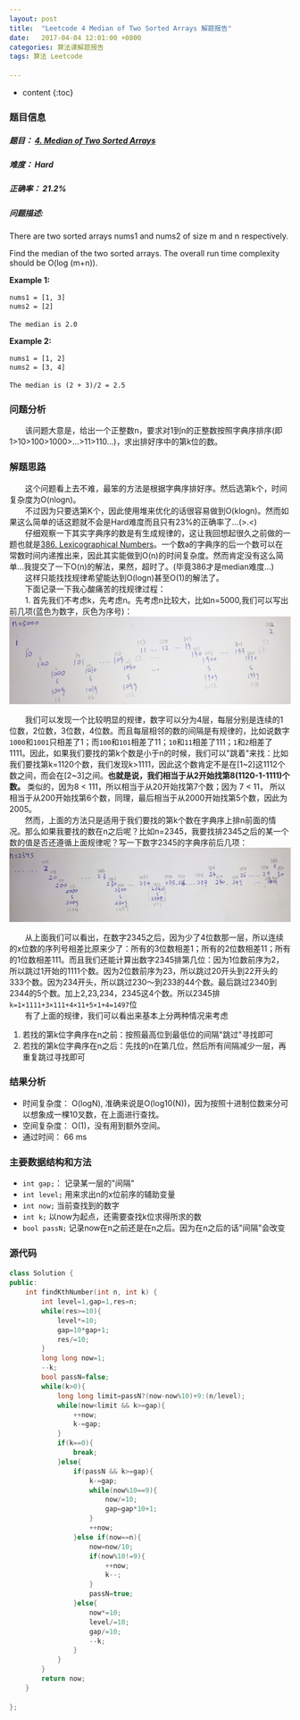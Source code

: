 ```yaml
---
layout: post
title:  "Leetcode 4 Median of Two Sorted Arrays 解题报告"
date:   2017-04-04 12:01:00 +0800
categories: 算法课解题报告
tags: 算法 Leetcode

---
```


* content
{:toc}

### 题目信息

##### 题目： [4. Median of Two Sorted Arrays](https://leetcode.com/problems/median-of-two-sorted-arrays/#/description)  

##### 难度： Hard  

##### 正确率： 21.2%

##### 问题描述:  

There are two sorted arrays nums1 and nums2 of size m and n respectively.

Find the median of the two sorted arrays. The overall run time complexity should be O(log (m+n)).

**Example 1:**  
```
nums1 = [1, 3]
nums2 = [2]

The median is 2.0
```  
**Example 2:**  
```
nums1 = [1, 2]
nums2 = [3, 4]

The median is (2 + 3)/2 = 2.5
```

### 问题分析
　　该问题大意是，给出一个正整数n，要求对1到n的正整数按照字典序排序(即 1>10>100>1000>...>11>110...)，求出排好序中的第k位的数。  
  
### 解题思路
　　这个问题看上去不难，最笨的方法是根据字典序排好序。然后选第k个，时间复杂度为O(nlogn)。  
　　不过因为只要选第K个，因此使用堆来优化的话很容易做到O(klogn)。然而如果这么简单的话这题就不会是Hard难度而且只有23%的正确率了...(>.<)  
　　仔细观察一下其实字典序的数是有生成规律的，这让我回想起很久之前做的一题也就是[386. Lexicographical Numbers]()。一个数a的字典序的后一个数可以在常数时间内递推出来，因此其实能做到O(n)的时间复杂度。然而肯定没有这么简单...我提交了一下O(n)的解法，果然，超时了。(毕竟386才是median难度...)  
　　这样只能找找规律希望能达到O(logn)甚至O(1)的解法了。  
　　下面记录一下我心酸痛苦的找规律过程：  
　　1. 首先我们不考虑k，先考虑n。先考虑n比较大，比如n=5000,我们可以写出前几项(蓝色为数字，灰色为序号)：    
<img src="/images/analysis.jpg" style="text-align: center;clear: both;display: block;margin: auto; max-width: 100%; max-height: 100%;">  
　　我们可以发现一个比较明显的规律，数字可以分为4层，每层分别是连续的1位数，2位数，3位数，4位数。而且每层相邻的数的间隔是有规律的，比如说数字`1000`和`1001`只相差了1；而`100`和`101`相差了11；`10`和`11`相差了111；`1`和`2`相差了1111。因此，如果我们要找的第k个数是小于n的时候，我们可以"跳着"来找：比如我们要找第k=1120个数，我们发现k>1111，因此这个数肯定不是在[1\~2]这1112个数之间，而会在[2\~3]之间。**也就是说，我们相当于从2开始找第8(1120-1-1111)个数。** 类似的，因为8 < 111，所以相当于从20开始找第7个数；因为 7 < 11， 所以相当于从200开始找第6个数，同理，最后相当于从2000开始找第5个数，因此为2005。  
　　然而，上面的方法只是适用于我们要找的第k个数在字典序上排n前面的情况。那么如果我要找的数在n之后呢？比如n=2345，我要找排2345之后的某一个数的值是否还遵循上面规律呢？写一下数字2345的字典序前后几项：  
<img src="/images/analysis2.jpg" style="text-align: center;clear: both;display: block;margin: auto;max-width: 100%; max-height: 100%;">  
　　从上面我们可以看出，在数字2345之后，因为少了4位数那一层，所以连续的x位数的序列号相差比原来少了：所有的3位数相差1；所有的2位数相差11；所有的1位数相差111。而且我们还能计算出数字2345排第几位：因为1位数前序为2，所以跳过1开始的1111个数。因为2位数前序为23，所以跳过20开头到22开头的333个数。因为234开头，所以跳过230～到233的44个数。最后跳过2340到2344的5个数。加上2,23,234，2345这4个数。所以2345排`k=1×1111+3×111+4×11+5×1+4=1497`位  
　　有了上面的规律，我们可以看出来基本上分两种情况来考虑  
1. 若找的第k位字典序在n之前：按照最高位到最低位的间隔"跳过"寻找即可
2. 若找的第k位字典序在n之后：先找的n在第几位，然后所有间隔减少一层，再重复跳过寻找即可
　　
### 结果分析

- 时间复杂度： O(logN), 准确来说是O(log10(N))，因为按照十进制位数来分可以想象成一棵10叉数，在上面进行查找。
- 空间复杂度： O(1)，没有用到额外空间。
- 通过时间： 66 ms

### 主要数据结构和方法

- `int gap;`： 记录某一层的"间隔"
- `int level;` 用来求出n的x位前序的辅助变量
- `int now;` 当前查找到的数字
- `int k;` 以now为起点，还需要查找k位求得所求的数
- `bool passN;` 记录now在n之前还是在n之后。因为在n之后的话"间隔"会改变

### 源代码

```cpp
class Solution {
public:
    int findKthNumber(int n, int k) {
        int level=1,gap=1,res=n;
        while(res>=10){
            level*=10;
            gap=10*gap+1;
            res/=10;
        }
        long long now=1;
        --k;
        bool passN=false;
        while(k>0){
            long long limit=passN?(now-now%10)+9:(n/level);
            while(now<limit && k>=gap){
                ++now;
                k-=gap;
            }
            if(k==0){
                break;
            }else{
                if(passN && k>=gap){
                    k-=gap;
                    while(now%10==9){
                        now/=10;
                        gap=gap*10+1;
                    }
                    ++now;
                }else if(now==n){
                    now=now/10;
                    if(now%10!=9){
                        ++now;
                        k--;
                    }
                    passN=true;
                }else{
                    now*=10;
                    level/=10;
                    gap/=10;
                    --k;
                }
            }
        }
        return now;
    }

};
```